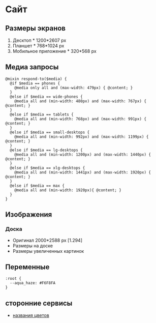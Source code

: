 # Сайт
## Размеры экранов
  1. Десктоп
    * 1200*2607 px  
  2. Планшет
    * 768*1024 px
  3. Мобильное приложение
    * 320*568 px
## Медиа запросы
    @mixin respond-to($media) {
      @if $media == phones {
        @media only all and (max-width: 479px) { @content; }
      }
      @else if $media == wide-phones {
        @media all and (min-width: 480px) and (max-width: 767px) { @content; }
      }
      @else if $media == tablets {
        @media all and (min-width: 768px) and (max-width: 991px) { @content; }
      }
      @else if $media == small-desktops {
        @media all and (min-width: 992px) and (max-width: 1199px) { @content; }
      }
      @else if $media == lg-desktops {
        @media all and (min-width: 1200px) and (max-width: 1440px) { @content; }
      }
      @else if $media == xlg-desktops {
        @media all and (min-width: 1441px) and (max-width: 1920px) { @content; }
      }
      @else if $media == max {
        @media all and (min-width: 1920px){ @content; }
      }
    }

## Изображения
### Доска
  * Оригинал 2000*2588 px [1.294]
  * Размеры на доске
  * Размеры увеличенных картинок

## Переменные

```
:root {
  --aqua_haze: #F6F8FA
} 
```

## сторонние сервисы
  * [названия цветов](https://chir.ag/projects/name-that-color)